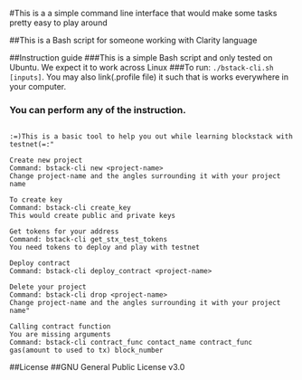 
#This is a a simple command line interface that would make some tasks pretty easy to play around

##This is a Bash script for someone working with Clarity language

##Instruction guide
###This is a simple Bash script and only tested on Ubuntu. We expect it to work across Linux
###To  run: `./bstack-cli.sh [inputs]`. You may also link(.profile file) it such that is works everywhere in your computer.

### You can perform any of the instruction.
```

:=)This is a basic tool to help you out while learning blockstack with testnet(=:"

Create new project
Command: bstack-cli new <project-name>
Change project-name and the angles surrounding it with your project name

To create key
Command: bstack-cli create_key
This would create public and private keys

Get tokens for your address
Command: bstack-cli get_stx_test_tokens
You need tokens to deploy and play with testnet

Deploy contract
Command: bstack-cli deploy_contract <project-name>

Delete your project
Command: bstack-cli drop <project-name>
Change project-name and the angles surrounding it with your project name"

Calling contract function
You are missing arguments
Command: bstack-cli contract_func contact_name contract_func gas(amount to used to tx) block_number
```
   

##License
##GNU General Public License v3.0
